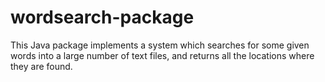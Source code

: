 # wordsearch-package
This Java package implements a system which searches for some given words into a large number of text files, and returns all the locations where they are found.
